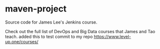 # maven-project
Source code for James Lee's Jenkins course.

Check out the full list of DevOps and Big Data courses that James and Tao teach.
added this to test commit to my repo
https://www.level-up.one/courses/

